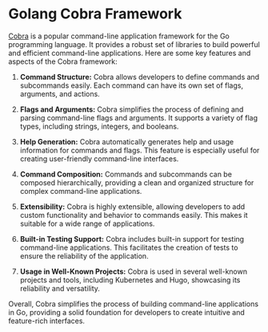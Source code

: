 # Golang Cobra Framework

[Cobra](https://github.com/spf13/cobra) is a popular command-line application framework for the Go programming language. It provides a robust set of libraries to build powerful and efficient command-line applications. Here are some key features and aspects of the Cobra framework:

1. **Command Structure:** Cobra allows developers to define commands and subcommands easily. Each command can have its own set of flags, arguments, and actions.

2. **Flags and Arguments:** Cobra simplifies the process of defining and parsing command-line flags and arguments. It supports a variety of flag types, including strings, integers, and booleans.

3. **Help Generation:** Cobra automatically generates help and usage information for commands and flags. This feature is especially useful for creating user-friendly command-line interfaces.

4. **Command Composition:** Commands and subcommands can be composed hierarchically, providing a clean and organized structure for complex command-line applications.

5. **Extensibility:** Cobra is highly extensible, allowing developers to add custom functionality and behavior to commands easily. This makes it suitable for a wide range of applications.

6. **Built-in Testing Support:** Cobra includes built-in support for testing command-line applications. This facilitates the creation of tests to ensure the reliability of the application.

7. **Usage in Well-Known Projects:** Cobra is used in several well-known projects and tools, including Kubernetes and Hugo, showcasing its reliability and versatility.

Overall, Cobra simplifies the process of building command-line applications in Go, providing a solid foundation for developers to create intuitive and feature-rich interfaces.
